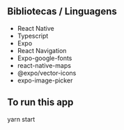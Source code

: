 ## Bibliotecas / Linguagens

- React Native
- Typescript
- Expo
- React Navigation
- Expo-google-fonts
- react-native-maps
- @expo/vector-icons
- expo-image-picker

## To run this app

yarn start